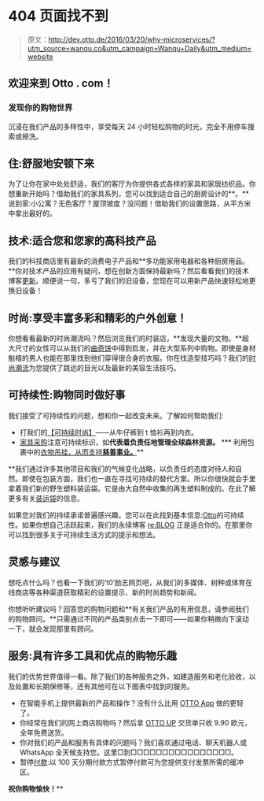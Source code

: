 # 404 页面找不到

> 原文：<http://dev.otto.de/2016/03/20/why-microservices/?utm_source=wanqu.co&utm_campaign=Wanqu+Daily&utm_medium=website>

## 欢迎来到 Otto . com！

### 发现你的购物世界

沉浸在我们产品的多样性中，享受每天 24 小时轻松购物的时光，完全不用停车搜索或擦洗。

## 住:舒服地安顿下来

为了让你在家中处处舒适，我们的客厅为你提供各式各样的家具和家居纺织品。你想重新开始吗？借助我们的家具系列，您可以找到适合自己的厨房设计的**。**说到家:小公寓？无色客厅？屋顶坡度？没问题！借助我们的设置思路，从平方米中拿出最好的。

## 技术:适合您和您家的高科技产品

我们的科技商店里有最新的消费电子产品和**多功能家用电器和各种厨房用品。**你对技术产品的应用有疑问，想在创新方面保持最新吗？然后看看我们的技术博客[更新](https://www.otto.de/updated/)。顺便说一句，多亏了我们的旧设备，您现在可以用新产品快速轻松地更换旧设备！

## 时尚:享受丰富多彩和精彩的户外创意！

你想看看最新的时尚潮流吗？然后浏览我们的时装店，**发现大量的文物。**超大尺寸的女性可以从我们的[曲奇饼](https://www.otto.de/mode/inspiration/curvy-outfits/)中得到启发，并在大型系列中购物。即使是身材魁梧的男人也能在那里找到他们穿得很合身的衣服。你在找造型技巧吗？我们的[时尚潮流](https://www.otto.de/mode/inspiration/fashion-trends/)为您提供了跳远的目光以及最新的美容生活技巧。

## 可持续性:购物同时做好事

我们接受了可持续性的问题，想和你一起改变未来。了解如何帮助我们:

*   打我们的[【可持续时尚】](https://www.otto.de/damen/mode/?nachhaltigkeit=alle-nachhaltigen-artikel)——从牛仔裤到 t 恤衫再到内衣。
*   [家具采购](https://www.otto.de/wohnen/?nachhaltigkeit=alle-nachhaltigen-artikel)注意可持续标识，如**代表着负责任地管理全球森林资源。**
***   利用包裹中的[衣物吊挂，从而支持**慈善事业。**](https://www.otto.de/shoppages/service/mitnahme/platzschaffenmitherz)**

 **我们通过许多其他项目和我们的气候变化战略，以负责任的态度对待人和自然。即使在包装方面，我们也一直在寻找可持续的替代方案。所以你很快就会手里拿着我们新的野生塑料装运袋。它是由大自然中收集的再生塑料制成的。在此了解更多有关[装运袋](/shoppages/nachhaltigkeit/umweltfreundlich-bestellen/nachhaltige-verpackung)的信息。

如果您对我们的持续承诺普遍感兴趣，您可以在此找到基本信息:[Otto](/shoppages/nachhaltigkeit)的可持续性。如果你想自己活跃起来，我们的永续博客 [re:BLOG](/reblog/) 正是适合你的。在那里你可以找到很多关于可持续生活方式的提示和想法。

## 灵感与建议

想吃点什么吗？也看一下我们的‘t0’励志网页吧，从我们的多媒体、树种或体育在线商店等各种渠道获取精彩的设置提示、新的时尚趋势和新闻。

你想听听建议吗？回答您的购物问题和**有关我们产品的有用信息，请参阅我们的购物顾问。**只需通过不同的产品类别点击一下即可——如果你稍微向下滚动一下，就会发现那里有顾问。

## 服务:具有许多工具和优点的购物乐趣

我们的优势世界值得一看。除了我们的各种服务之外，如建造服务和老化验收，以及处置和长期保修等，还有其他可在以下图表中找到的服务。

*   在智能手机上提供最新的产品和操作？没有什么比用 [OTTO App](https://www.otto.de/app/) 做的更轻了。
*   你经常在我们的网上商店购物吗？然后拿 [OTTO UP](https://www.otto.de/shoppages/service/up) 交货单只收 9.90 欧元，全年免费送货。
*   你对我们的产品和服务有具体的问题吗？我们喜欢通过电话、聊天机器人或 WhatsApp 全天候支持您。这里□到□□□□□□□□□□□□□□□□。
*   暂停[付款](https://www.otto.de/shoppages/service/payment):以 100 天分期付款方式暂停付款可为您提供支付发票所需的缓冲区。

**祝你购物愉快！****